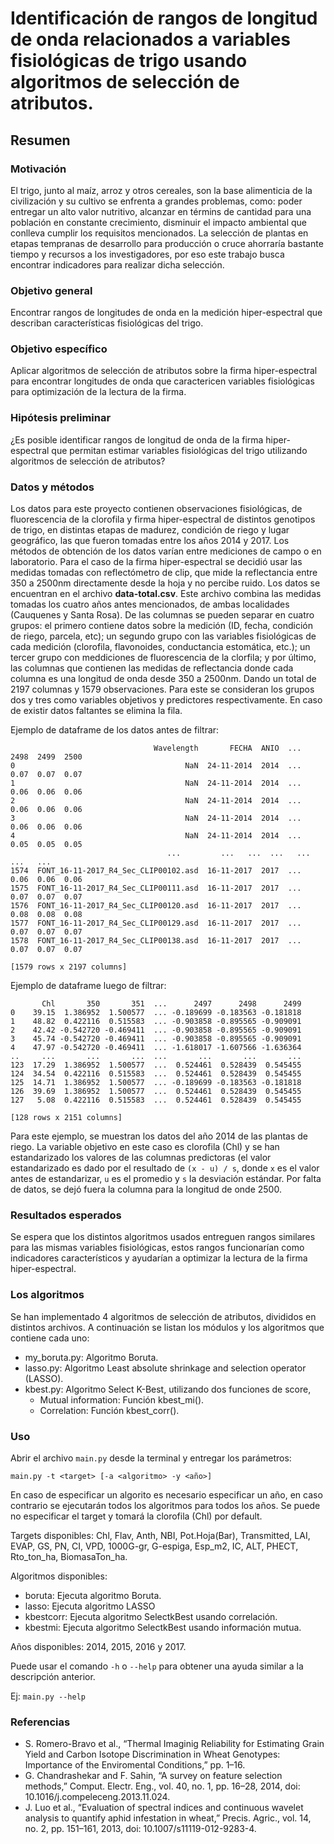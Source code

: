 # Identificación de rangos de longitud de onda relacionados a variables fisiológicas de trigo usando algoritmos de selección de atributos.


## Resumen
### Motivación
El trigo, junto al maíz, arroz y otros cereales, son la base alimenticia de la civilización y su cultivo se enfrenta a grandes problemas, como: poder entregar un alto valor nutritivo, alcanzar en términs de cantidad para una población en constante crecimiento, disminuir el impacto ambiental que conlleva cumplir los requisitos mencionados. La selección de plantas en etapas tempranas de desarrollo para producción o cruce ahorraría bastante tiempo y recursos a los investigadores, por eso este trabajo busca encontrar indicadores para realizar dicha selección.


### Objetivo general
Encontrar rangos de longitudes de onda en la medición hiper-espectral que describan características fisiológicas del trigo.


### Objetivo específico
Aplicar algoritmos de selección de atributos sobre la firma hiper-espectral para encontrar longitudes de onda que caractericen variables fisiológicas para optimización de la lectura de la firma.


### Hipótesis preliminar
¿Es posible identificar rangos de longitud de onda de la firma hiper-espectral que permitan estimar variables fisiológicas del trigo utilizando algoritmos de selección de atributos?


### Datos y métodos
Los datos para este proyecto contienen observaciones fisiológicas, de fluorescencia de la clorofila y firma hiper-espectral de distintos genotipos de trigo, en distintas etapas de madurez, condición de riego y lugar geográfico, las que fueron tomadas entre los años 2014 y 2017. Los métodos de obtención de los datos varían entre mediciones de campo o en laboratorio. Para el caso de la firma hiper-espectral se decidió usar las medidas tomadas con reflectómetro de clip, que mide la reflectancia entre 350 a 2500nm directamente desde la hoja y no percibe ruido.
Los datos se encuentran en el archivo **data-total.csv**. Este archivo combina las medidas tomadas los cuatro años antes mencionados, de ambas localidades (Cauquenes y Santa Rosa). De las columnas se pueden separar en cuatro grupos: el primero contiene datos sobre la medición (ID, fecha, condición de riego, parcela, etc); un segundo grupo con las variables fisiológicas de cada medición (clorofila, flavonoides, conductancia estomática, etc.); un tercer grupo con meddiciones de fluorescencia de la clorfila; y por último, las columnas que contienen las medidas de reflectancia donde cada columna es una longitud de onda desde 350 a 2500nm. Dando un total de 2197 columnas y 1579 observaciones.
Para este se consideran los grupos dos y tres como variables objetivos y predictores respectivamente. En caso de existir datos faltantes se elimina la fila.

Ejemplo de dataframe de los datos antes de filtrar:

```
                                Wavelength       FECHA  ANIO  ...  2498  2499  2500
0                                      NaN  24-11-2014  2014  ...  0.07  0.07  0.07
1                                      NaN  24-11-2014  2014  ...  0.06  0.06  0.06
2                                      NaN  24-11-2014  2014  ...  0.06  0.06  0.06
3                                      NaN  24-11-2014  2014  ...  0.06  0.06  0.06
4                                      NaN  24-11-2014  2014  ...  0.05  0.05  0.05
                                   ...         ...   ...  ...   ...   ...   ...
1574  FONT_16-11-2017_R4_Sec_CLIP00102.asd  16-11-2017  2017  ...  0.06  0.06  0.06
1575  FONT_16-11-2017_R4_Sec_CLIP00111.asd  16-11-2017  2017  ...  0.07  0.07  0.07
1576  FONT_16-11-2017_R4_Sec_CLIP00120.asd  16-11-2017  2017  ...  0.08  0.08  0.08
1577  FONT_16-11-2017_R4_Sec_CLIP00129.asd  16-11-2017  2017  ...  0.07  0.07  0.07
1578  FONT_16-11-2017_R4_Sec_CLIP00138.asd  16-11-2017  2017  ...  0.07  0.07  0.07

[1579 rows x 2197 columns]
```
Ejemplo de dataframe luego de filtrar:

```
       Chl       350       351  ...      2497      2498      2499
0    39.15  1.386952  1.500577  ... -0.189699 -0.183563 -0.181818
1    48.82  0.422116  0.515583  ... -0.903858 -0.895565 -0.909091
2    42.42 -0.542720 -0.469411  ... -0.903858 -0.895565 -0.909091
3    45.74 -0.542720 -0.469411  ... -0.903858 -0.895565 -0.909091
4    47.97 -0.542720 -0.469411  ... -1.618017 -1.607566 -1.636364
..     ...       ...       ...  ...       ...       ...       ...
123  17.29  1.386952  1.500577  ...  0.524461  0.528439  0.545455
124  34.54  0.422116  0.515583  ...  0.524461  0.528439  0.545455
125  14.71  1.386952  1.500577  ... -0.189699 -0.183563 -0.181818
126  39.69  1.386952  1.500577  ...  0.524461  0.528439  0.545455
127   5.08  0.422116  0.515583  ...  0.524461  0.528439  0.545455

[128 rows x 2151 columns]
```
Para este ejemplo, se muestran los datos del año 2014 de las plantas de riego. La variable objetivo en este caso es clorofila (Chl) y se han estandarizado los valores de las columnas predictoras (el valor estandarizado es dado por el resultado de `(x - u) / s`, donde `x` es el valor antes de estandarizar, `u` es el promedio y `s` la desviación estándar. Por falta de datos, se dejó fuera la columna para la longitud de onde 2500.


### Resultados esperados
Se espera que los distintos algoritmos usados entreguen rangos similares para las mismas variables fisiológicas, estos rangos funcionarían como indicadores característicos y ayudarían a optimizar la lectura de la firma hiper-espectral.


### Los algoritmos
Se han implementado 4 algoritmos de selección de atributos, divididos en distintos archivos. A continuación se listan los módulos y los algoritmos que contiene cada uno:
* my_boruta.py: Algoritmo Boruta.
* lasso.py: Algoritmo Least absolute shrinkage and selection operator (LASSO).
* kbest.py: Algoritmo Select K-Best, utilizando dos funciones de score,
  * Mutual information: Función kbest_mi().
  * Correlation: Función kbest_corr().

### Uso
Abrir el archivo `main.py` desde la terminal y entregar los parámetros:

```main.py -t <target> [-a <algoritmo> -y <año>]```

En caso de especificar un algorito es necesario especificar un año, en caso contrario se ejecutarán todos los algoritmos para todos los años. Se puede no especificar el target y tomará la clorofila (Chl) por default.

Targets disponibles: Chl, Flav, Anth, NBI, Pot.Hoja(Bar), Transmitted, LAI, EVAP, GS, PN, CI, VPD, 1000G-gr, G-espiga, Esp_m2, IC, ALT, PHECT, Rto_ton_ha, BiomasaTon_ha.

Algoritmos disponibles: 
* boruta: Ejecuta algoritmo Boruta.
* lasso: Ejecuta algoritmo LASSO
* kbestcorr: Ejecuta algoritmo SelectkBest usando correlación.
* kbestmi: Ejecuta algoritmo SelectkBest usando información mutua.

Años disponibles: 2014, 2015, 2016 y 2017.

Puede usar el comando `-h` o `--help` para obtener una ayuda similar a la descripción anterior.

Ej: `main.py --help`

### Referencias
* S. Romero-Bravo et al., “Thermal Imaginig Reliability for Estimating Grain Yield and Carbon Isotope Discrimination in Wheat Genotypes: Importance of the Enviromental Conditions,” pp. 1–16.
* G. Chandrashekar and F. Sahin, “A survey on feature selection methods,” Comput. Electr. Eng., vol. 40, no. 1, pp. 16–28, 2014, doi: 10.1016/j.compeleceng.2013.11.024.
* J. Luo et al., “Evaluation of spectral indices and continuous wavelet analysis to quantify aphid infestation in wheat,” Precis. Agric., vol. 14, no. 2, pp. 151–161, 2013, doi: 10.1007/s11119-012-9283-4.
